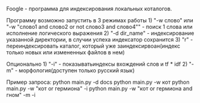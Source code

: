 
Foogle - программа для индексирования локальных коталогов.

Программу возможно запустить в 3 режимах работы
    1) "-w слово"  или "-w "слово1 and слово2 or not слово3 and слово4"" - поиск 1 слова или исполнение логического выражения
    2) "-d dir_name" - индексирование указанной директории, в случии успеха индексатор сохранится
    3) "r" - переиндексировать каталог, который уже заиндексирвоан(индекс только новых или измененных файлов в нем)

Опционально
    1) "-i" - показыватьиндексы вхождений слов и tf * idf
    2) "-m" - морфология(доступен только русский язык)

Пример запроса:
python main.py -d docs
python main.py -w кот
python main.py -w "кот or гермиона" -i
python main.py -w "кот or гермиона and гном" -m -i
